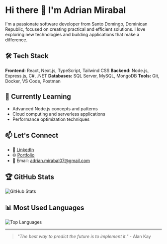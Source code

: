 # Hi there 👋 I'm Adrian Mirabal

I'm a passionate software developer from Santo Domingo, Dominican Republic, focused on creating practical and efficient solutions. I love exploring new technologies and building applications that make a difference.

## 🛠️ Tech Stack

**Frontend:** React, Next.js, TypeScript, Tailwind CSS
**Backend:** Node.js, Express.js, C#, .NET
**Databases:** SQL Server, MySQL, MongoDB
**Tools:** Git, Docker, VS Code, Postman

## 🌱 Currently Learning

- Advanced Node.js concepts and patterns
- Cloud computing and serverless applications
- Performance optimization techniques

## 📫 Let's Connect

- 💼 [LinkedIn](https://www.linkedin.com/in/adrianm07)
- 🌐 [Portfolio](https://adrmir.netlify.app/)
- 📧 Email: adrian.mirabal07@gmail.com

## 🏆 GitHub Stats

![GitHub Stats](https://github-readme-stats.vercel.app/api?username=WearyMench&show_icons=true&theme=radical)

## 📊 Most Used Languages

![Top Languages](https://github-readme-stats.vercel.app/api/top-langs/?username=WearyMench&layout=compact&theme=radical)

---

> _"The best way to predict the future is to implement it."_ - Alan Kay

<!--
**WearyMench/WearyMench** is a ✨ _special_ ✨ repository because its `README.md` (this file) appears on your GitHub profile.

Here are some ideas to get you started:

- 🔭 I'm currently working on ...
- 👯 I'm looking to collaborate on ...
- 🤔 I'm looking for help with ...
- 💬 Ask me about ...
- 📫 How to reach me: ...
- 😄 Pronouns: ...
- ⚡ Fun fact: ...
-->
